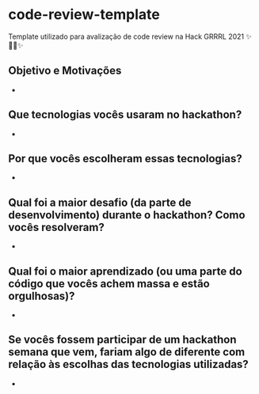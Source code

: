 # code-review-template
Template utilizado para avalização de code review na Hack GRRRL 2021 ✨👩‍💻✨

## Objetivo e Motivações
-

## Que tecnologias vocês usaram no hackathon?
-

## Por que vocês escolheram essas tecnologias?
-

## Qual foi a maior desafio (da parte de desenvolvimento) durante o hackathon? Como vocês resolveram?
-

## Qual foi o maior aprendizado (ou uma parte do código que vocês achem massa e estão orgulhosas)?
-

## Se vocês fossem participar de um hackathon semana que vem, fariam algo de diferente com relação às escolhas das tecnologias utilizadas?
-
